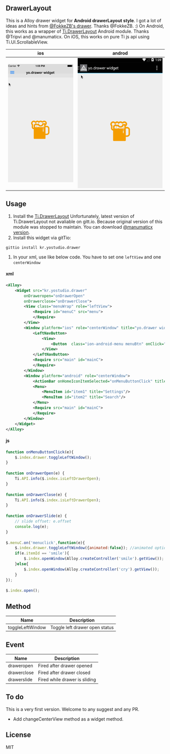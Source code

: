 ## DrawerLayout
This is a Alloy drawer widget for **Android drawerLayout style**.
I got a lot of ideas and hints from [@FokkeZB's drawer](https://github.com/FokkeZB/nl.fokkezb.drawer). Thanks  @FokkeZB. :)
On Android, this works as a wrapper of [Ti.DrawerLayout](https://github.com/manumaticx/Ti.DrawerLayout) Android module. Thanks @Tripvi and @manumaticx.
On iOS, this works on pure Ti js api using Ti.UI.ScrollableView.

ios | androd
-- | --
![ios ScreenShoot](screenshot_ios.gif) | ![android ScreenShoot](screenshot_android.gif)

## Usage
1. Install the [Ti.DrawerLayout](https://github.com/manumaticx/Ti.DrawerLayout)
Unfortunately, latest version of Ti.DrawerLayout not avaliable on gitt.io. Because original version of this module was stopped to maintain. You can download [@manumaticx version](https://github.com/manumaticx/Ti.DrawerLayout/tree/master/dist).
1. Install this widget via gitTio:
```
gittio install kr.yostudio.drawer
```
1. In your xml, use like below code. You have to set one `leftView` and one `centerWindow`

#### xml
```xml
<Alloy>
	<Widget src="kr.yostudio.drawer"
    	onDraweropen="onDrawerOpen"
		onDrawerclose="onDrawerClose">
		<View class="menuWrap" role="leftView">
			<Require id="menuC" src="menu">
			</Require>
		</View>
		<Window platform="ios" role="centerWindow" title="yo.drawer widget">
			<LeftNavButton>
				<View>
					<Button  class="ion-android-menu menuBtn" onClick="onMenuButtonClick"/>
				</View>
			</LeftNavButton>
			<Require src="main" id="mainC">
			</Require>
		</Window>
		<Window platform="android" role="centerWindow">
		    <ActionBar onHomeIconItemSelected="onMenuButtonClick" title="yo.drawer widget" ></ActionBar>
			<Menu>
				<MenuItem id="item1" title="Settings"/>
				<MenuItem id="item2" title="Search"/>
			</Menu>
			<Require src="main" id="mainC">
			</Require>
		</Window>
	</Widget>
</Alloy>
```

#### js
```javascript
function onMenuButtonClick(e){
    $.index.drawer.toggleLeftWindow();
}

function onDrawerOpen(e) {
    Ti.API.info($.index.isLeftDrawerOpen);
}

function onDrawerClose(e) {
    Ti.API.info($.index.isLeftDrawerOpen);
}

function onDrawerSlide(e) {
    // slide offset: e.offset
    console.log(e);
}

$.menuC.on('menuclick',function(e){
    $.index.drawer.toggleLeftWindow({animated:false}); //animated option only work on ios
    if(e.itemId == 'smile'){
        $.index.openWindow(Alloy.createController('smile').getView());
    }else{
        $.index.openWindow(Alloy.createController('cry').getView());
    }
});

$.index.open();
```
## Method 
Name | Description
---- | -----------
toggleLeftWindow | Toggle left drawer open status

## Event
Name | Description
---- | -----------
draweropen | Fired after drawer opened
drawerclose | Fired after drawer closed
drawerslide | Fired while drawer is sliding

## To do
This is a very first version. Welcome to any suggest and any PR.
- Add changeCenterView method as a widget method.

## License
MIT
